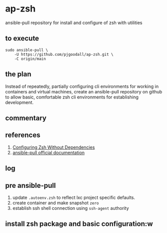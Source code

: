 # ap-zsh
ansible-pull repository for install and configure of zsh with utilities

## to execute

```
sudo ansible-pull \
    -U https://github.com/pjgoodall/ap-zsh.git \
    -C origin/main
```
## the plan

Instead of repeatedly, partially configuring cli environments for working in containers and virtual machines, create an ansible-pull repository on github to allow basic, comfortable zsh cli environments for establishing development.

## commentary

## references

1. [Configuring Zsh Without Dependencies](https://thevaluable.dev/zsh-install-configure-mouseless/)
2. [ansible-pull official documentation](https://docs.ansible.com/ansible/latest/cli/ansible-pull.html#ansible-pull)

## log
## pre ansible-pull
1. update `.autoenv.zsh` to reflect lxc project specific defaults. 
2. create container and make snapshot `zero`
3. establish ssh shell connection using `ssh-agent` authority

## install zsh package and basic configuration:w
